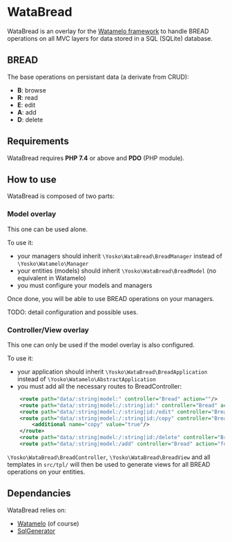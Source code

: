 WataBread
=====

WataBread is an overlay for the [Watamelo framework](https://github.com/yosko/watamelo/) to handle BREAD operations on all MVC layers for data stored in a SQL (SQLite) database.

## BREAD

The base operations on persistant data (a derivate from CRUD):
* **B**: browse
* **R**: read
* **E**: edit
* **A**: add
* **D**: delete

## Requirements

WataBread requires **PHP 7.4** or above and **PDO** (PHP module).

## How to use

WataBread is composed of two parts:

### Model overlay
This one can be used alone.

To use it:
* your managers should inherit ```\Yosko\WataBread\BreadManager``` instead of ```\Yosko\Watamelo\Manager```
* your entities (models) should inherit ```\Yosko\WataBread\BreadModel``` (no equivalent in Watamelo)
* you must configure your models and managers

Once done, you will be able to use BREAD operations on your managers.

TODO: detail configuration and possible uses.

### Controller/View overlay
This one can only be used if the model overlay is also configured.

To use it:
* your application should inherit ```\Yosko\WataBread\BreadApplication``` instead of ```\Yosko\Watamelo\AbstractApplication```
* you must add all the necessary routes to BreadController:

```xml
    <route path="data/:string|model:" controller="Bread" action=""/>
    <route path="data/:string|model:/:string|id:" controller="Bread" action="get"/>
    <route path="data/:string|model:/:string|id:/edit" controller="Bread" action="form"/>
    <route path="data/:string|model:/:string|id:/copy" controller="Bread" action="form">
        <additional name="copy" value="true"/>
    </route>
    <route path="data/:string|model:/:string|id:/delete" controller="Bread" action="delete"/>
    <route path="data/:string|model:/add" controller="Bread" action="form"/>
```

```\Yosko\WataBread\BreadController```, ```\Yosko\WataBread\BreadView``` and all templates in ```src/tpl/``` will then be used to generate views for all BREAD operations on your entities.

## Dependancies

WataBread relies on:

* [Watamelo](https://github.com/yosko/watamelo/) (of course)
* [SqlGenerator](https://github.com/yosko/sql-generator/)
